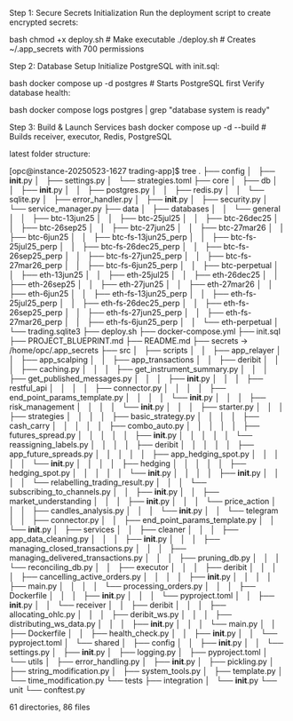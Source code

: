 Step 1: Secure Secrets Initialization
Run the deployment script to create encrypted secrets:

bash
chmod +x deploy.sh  # Make executable
./deploy.sh         # Creates ~/.app_secrets with 700 permissions

Step 2: Database Setup
Initialize PostgreSQL with init.sql:

bash
docker compose up -d postgres  # Starts PostgreSQL first
Verify database health:

bash
docker compose logs postgres | grep "database system is ready"

Step 3: Build & Launch Services
bash
docker compose up -d --build  # Builds receiver, executor, Redis, PostgreSQL


latest folder structure:

[opc@instance-20250523-1627 trading-app]$ tree
.
├── config
│   ├── __init__.py
│   ├── settings.py
│   └── strategies.toml
├── core
│   ├── db
│   │   ├── __init__.py
│   │   ├── postgres.py
│   │   ├── redis.py
│   │   └── sqlite.py
│   ├── error_handler.py
│   ├── __init__.py
│   ├── security.py
│   └── service_manager.py
├── data
│   ├── databases
│   │   └── general
│   │       ├── btc-13jun25
│   │       ├── btc-25jul25
│   │       ├── btc-26dec25
│   │       ├── btc-26sep25
│   │       ├── btc-27jun25
│   │       ├── btc-27mar26
│   │       ├── btc-6jun25
│   │       ├── btc-fs-13jun25_perp
│   │       ├── btc-fs-25jul25_perp
│   │       ├── btc-fs-26dec25_perp
│   │       ├── btc-fs-26sep25_perp
│   │       ├── btc-fs-27jun25_perp
│   │       ├── btc-fs-27mar26_perp
│   │       ├── btc-fs-6jun25_perp
│   │       ├── btc-perpetual
│   │       ├── eth-13jun25
│   │       ├── eth-25jul25
│   │       ├── eth-26dec25
│   │       ├── eth-26sep25
│   │       ├── eth-27jun25
│   │       ├── eth-27mar26
│   │       ├── eth-6jun25
│   │       ├── eth-fs-13jun25_perp
│   │       ├── eth-fs-25jul25_perp
│   │       ├── eth-fs-26dec25_perp
│   │       ├── eth-fs-26sep25_perp
│   │       ├── eth-fs-27jun25_perp
│   │       ├── eth-fs-27mar26_perp
│   │       ├── eth-fs-6jun25_perp
│   │       └── eth-perpetual
│   └── trading.sqlite3
├── deploy.sh
├── docker-compose.yml
├── init.sql
├── PROJECT_BLUEPRINT.md
├── README.md
├── secrets -> /home/opc/.app_secrets
├── src
│   ├── scripts
│   │   ├── app_relayer
│   │   ├── app_scalping
│   │   ├── app_transactions
│   │   ├── deribit
│   │   │   ├── caching.py
│   │   │   ├── get_instrument_summary.py
│   │   │   ├── get_published_messages.py
│   │   │   ├── __init__.py
│   │   │   ├── restful_api
│   │   │   │   ├── connector.py
│   │   │   │   ├── end_point_params_template.py
│   │   │   │   └── __init__.py
│   │   │   ├── risk_management
│   │   │   │   └── __init__.py
│   │   │   ├── starter.py
│   │   │   ├── strategies
│   │   │   │   ├── basic_strategy.py
│   │   │   │   ├── cash_carry
│   │   │   │   │   ├── combo_auto.py
│   │   │   │   │   ├── futures_spread.py
│   │   │   │   │   ├── __init__.py
│   │   │   │   │   └── reassigning_labels.py
│   │   │   │   ├── deribit
│   │   │   │   │   ├── app_future_spreads.py
│   │   │   │   │   ├── app_hedging_spot.py
│   │   │   │   │   └── __init__.py
│   │   │   │   ├── hedging
│   │   │   │   │   ├── hedging_spot.py
│   │   │   │   │   └── __init__.py
│   │   │   │   ├── __init__.py
│   │   │   │   └── relabelling_trading_result.py
│   │   │   └── subscribing_to_channels.py
│   │   ├── __init__.py
│   │   ├── market_understanding
│   │   │   ├── __init__.py
│   │   │   └── price_action
│   │   │       ├── candles_analysis.py
│   │   │       └── __init__.py
│   │   └── telegram
│   │       ├── connector.py
│   │       ├── end_point_params_template.py
│   │       └── __init__.py
│   ├── services
│   │   ├── cleaner
│   │   │   ├── app_data_cleaning.py
│   │   │   ├── __init__.py
│   │   │   ├── managing_closed_transactions.py
│   │   │   ├── managing_delivered_transactions.py
│   │   │   ├── pruning_db.py
│   │   │   └── reconciling_db.py
│   │   ├── executor
│   │   │   ├── deribit
│   │   │   │   ├── cancelling_active_orders.py
│   │   │   │   ├── __init__.py
│   │   │   │   ├── main.py
│   │   │   │   └── processing_orders.py
│   │   │   ├── Dockerfile
│   │   │   ├── __init__.py
│   │   │   └── pyproject.toml
│   │   ├── __init__.py
│   │   └── receiver
│   │       ├── deribit
│   │       │   ├── allocating_ohlc.py
│   │       │   ├── deribit_ws.py
│   │       │   ├── distributing_ws_data.py
│   │       │   ├── __init__.py
│   │       │   └── main.py
│   │       ├── Dockerfile
│   │       ├── health_check.py
│   │       ├── __init__.py
│   │       └── pyproject.toml
│   └── shared
│       ├── config
│       │   ├── __init__.py
│       │   └── settings.py
│       ├── __init__.py
│       ├── logging.py
│       ├── pyproject.toml
│       └── utils
│           ├── error_handling.py
│           ├── __init__.py
│           ├── pickling.py
│           ├── string_modification.py
│           ├── system_tools.py
│           ├── template.py
│           └── time_modification.py
└── tests
    ├── integration
    │   └── __init__.py
    └── unit
        └── conftest.py

61 directories, 86 files